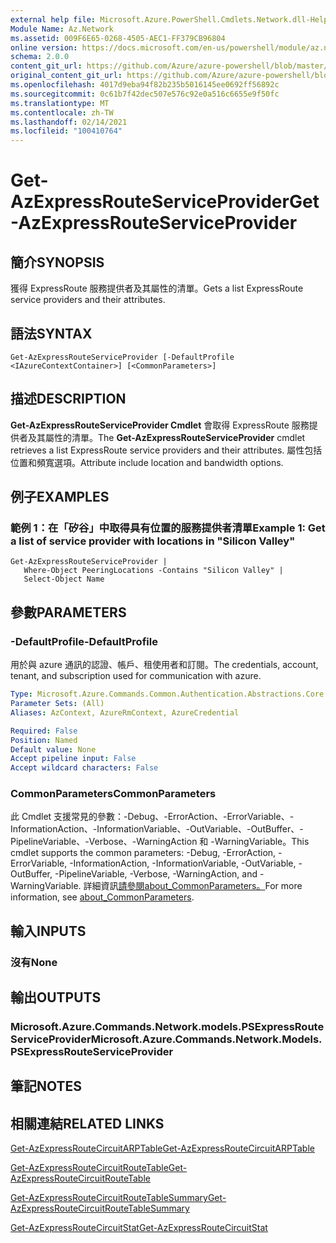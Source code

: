 ```yaml
---
external help file: Microsoft.Azure.PowerShell.Cmdlets.Network.dll-Help.xml
Module Name: Az.Network
ms.assetid: 009F6E65-0268-4505-AEC1-FF379CB96804
online version: https://docs.microsoft.com/en-us/powershell/module/az.network/get-azexpressrouteserviceprovider
schema: 2.0.0
content_git_url: https://github.com/Azure/azure-powershell/blob/master/src/Network/Network/help/Get-AzExpressRouteServiceProvider.md
original_content_git_url: https://github.com/Azure/azure-powershell/blob/master/src/Network/Network/help/Get-AzExpressRouteServiceProvider.md
ms.openlocfilehash: 4017d9eba94f82b235b5016145ee0692ff56892c
ms.sourcegitcommit: 0c61b7f42dec507e576c92e0a516c6655e9f50fc
ms.translationtype: MT
ms.contentlocale: zh-TW
ms.lasthandoff: 02/14/2021
ms.locfileid: "100410764"
---
```

# <span data-ttu-id="8d03a-101">Get-AzExpressRouteServiceProvider</span><span class="sxs-lookup"><span data-stu-id="8d03a-101">Get-AzExpressRouteServiceProvider</span></span>

## <span data-ttu-id="8d03a-102">簡介</span><span class="sxs-lookup"><span data-stu-id="8d03a-102">SYNOPSIS</span></span>
<span data-ttu-id="8d03a-103">獲得 ExpressRoute 服務提供者及其屬性的清單。</span><span class="sxs-lookup"><span data-stu-id="8d03a-103">Gets a list ExpressRoute service providers and their attributes.</span></span>

## <span data-ttu-id="8d03a-104">語法</span><span class="sxs-lookup"><span data-stu-id="8d03a-104">SYNTAX</span></span>

```
Get-AzExpressRouteServiceProvider [-DefaultProfile <IAzureContextContainer>] [<CommonParameters>]
```

## <span data-ttu-id="8d03a-105">描述</span><span class="sxs-lookup"><span data-stu-id="8d03a-105">DESCRIPTION</span></span>
<span data-ttu-id="8d03a-106">**Get-AzExpressRouteServiceProvider Cmdlet** 會取得 ExpressRoute 服務提供者及其屬性的清單。</span><span class="sxs-lookup"><span data-stu-id="8d03a-106">The **Get-AzExpressRouteServiceProvider** cmdlet retrieves a list ExpressRoute service providers and their attributes.</span></span> <span data-ttu-id="8d03a-107">屬性包括位置和頻寬選項。</span><span class="sxs-lookup"><span data-stu-id="8d03a-107">Attribute include location and bandwidth options.</span></span>

## <span data-ttu-id="8d03a-108">例子</span><span class="sxs-lookup"><span data-stu-id="8d03a-108">EXAMPLES</span></span>

### <span data-ttu-id="8d03a-109">範例 1：在「矽谷」中取得具有位置的服務提供者清單</span><span class="sxs-lookup"><span data-stu-id="8d03a-109">Example 1: Get a list of service provider with locations in "Silicon Valley"</span></span>
```
Get-AzExpressRouteServiceProvider |
   Where-Object PeeringLocations -Contains "Silicon Valley" |
   Select-Object Name
```

## <span data-ttu-id="8d03a-110">參數</span><span class="sxs-lookup"><span data-stu-id="8d03a-110">PARAMETERS</span></span>

### <span data-ttu-id="8d03a-111">-DefaultProfile</span><span class="sxs-lookup"><span data-stu-id="8d03a-111">-DefaultProfile</span></span>
<span data-ttu-id="8d03a-112">用於與 azure 通訊的認證、帳戶、租使用者和訂閱。</span><span class="sxs-lookup"><span data-stu-id="8d03a-112">The credentials, account, tenant, and subscription used for communication with azure.</span></span>

```yaml
Type: Microsoft.Azure.Commands.Common.Authentication.Abstractions.Core.IAzureContextContainer
Parameter Sets: (All)
Aliases: AzContext, AzureRmContext, AzureCredential

Required: False
Position: Named
Default value: None
Accept pipeline input: False
Accept wildcard characters: False
```

### <span data-ttu-id="8d03a-113">CommonParameters</span><span class="sxs-lookup"><span data-stu-id="8d03a-113">CommonParameters</span></span>
<span data-ttu-id="8d03a-114">此 Cmdlet 支援常見的參數：-Debug、-ErrorAction、-ErrorVariable、-InformationAction、-InformationVariable、-OutVariable、-OutBuffer、-PipelineVariable、-Verbose、-WarningAction 和 -WarningVariable。</span><span class="sxs-lookup"><span data-stu-id="8d03a-114">This cmdlet supports the common parameters: -Debug, -ErrorAction, -ErrorVariable, -InformationAction, -InformationVariable, -OutVariable, -OutBuffer, -PipelineVariable, -Verbose, -WarningAction, and -WarningVariable.</span></span> <span data-ttu-id="8d03a-115">詳細資訊[請參閱about_CommonParameters。](https://go.microsoft.com/fwlink/?LinkID=113216)</span><span class="sxs-lookup"><span data-stu-id="8d03a-115">For more information, see [about_CommonParameters](https://go.microsoft.com/fwlink/?LinkID=113216).</span></span>

## <span data-ttu-id="8d03a-116">輸入</span><span class="sxs-lookup"><span data-stu-id="8d03a-116">INPUTS</span></span>

### <span data-ttu-id="8d03a-117">沒有</span><span class="sxs-lookup"><span data-stu-id="8d03a-117">None</span></span>

## <span data-ttu-id="8d03a-118">輸出</span><span class="sxs-lookup"><span data-stu-id="8d03a-118">OUTPUTS</span></span>

### <span data-ttu-id="8d03a-119">Microsoft.Azure.Commands.Network.models.PSExpressRouteServiceProvider</span><span class="sxs-lookup"><span data-stu-id="8d03a-119">Microsoft.Azure.Commands.Network.Models.PSExpressRouteServiceProvider</span></span>

## <span data-ttu-id="8d03a-120">筆記</span><span class="sxs-lookup"><span data-stu-id="8d03a-120">NOTES</span></span>

## <span data-ttu-id="8d03a-121">相關連結</span><span class="sxs-lookup"><span data-stu-id="8d03a-121">RELATED LINKS</span></span>

[<span data-ttu-id="8d03a-122">Get-AzExpressRouteCircuitARPTable</span><span class="sxs-lookup"><span data-stu-id="8d03a-122">Get-AzExpressRouteCircuitARPTable</span></span>](Get-AzExpressRouteCircuitARPTable.md)

[<span data-ttu-id="8d03a-123">Get-AzExpressRouteCircuitRouteTable</span><span class="sxs-lookup"><span data-stu-id="8d03a-123">Get-AzExpressRouteCircuitRouteTable</span></span>](Get-AzExpressRouteCircuitRouteTable.md)

[<span data-ttu-id="8d03a-124">Get-AzExpressRouteCircuitRouteTableSummary</span><span class="sxs-lookup"><span data-stu-id="8d03a-124">Get-AzExpressRouteCircuitRouteTableSummary</span></span>](Get-AzExpressRouteCircuitRouteTableSummary.md)

[<span data-ttu-id="8d03a-125">Get-AzExpressRouteCircuitStat</span><span class="sxs-lookup"><span data-stu-id="8d03a-125">Get-AzExpressRouteCircuitStat</span></span>](Get-AzExpressRouteCircuitStat.md)
